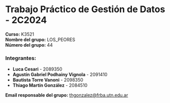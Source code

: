 # Trabajo Práctico de Gestión de Datos - 2C2024

**Curso:** K3521  
**Nombre del grupo:** LOS_PEORES  
**Número del grupo:** 44

### Integrantes:
- **Luca Cesari** - 2089350  
- **Agustín Gabriel Podhainy Vignola** - 2091410  
- **Bautista Torre Vanoni** - 2098350 
- **Thiago Martín González** - 2084510  

**Email responsable del grupo:** [thgonzalez@frba.utn.edu.ar](mailto:thgonzalez@frba.utn.edu.ar)

